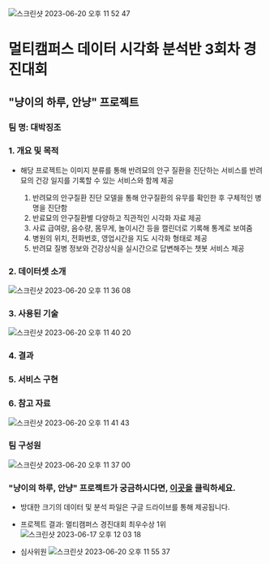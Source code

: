 ![스크린샷 2023-06-20 오후 11 52 47](https://github.com/TeamProjectSW/TeamProject/assets/109095108/c501e093-f7aa-4b8e-a006-780be8f5dfbb)

# 멀티캠퍼스 데이터 시각화 분석반 3회차 경진대회

## "냥이의 하루, 안냥" 프로젝트 
### 팀 명: 대박징조


### 1. 개요 및 목적
- 해당 프로젝트는 이미지 분류를 통해 반려묘의 안구 질환을 진단하는 서비스를 반려묘의 건강 일지를 기록할 수 있는 서비스와 함께 제공


  1. 반려묘의 안구질환 진단 모델을 통해 안구질환의 유무를 확인한 후 구체적인 병명을 진단함
  2. 반료묘의 안구질환별 다양하고 직관적인 시각화 자료 제공 
  3. 사료 급여량, 음수량, 몸무게, 놀이시간 등을 캘린더로 기록해 통계로 보여줌
  4. 병원의 위치, 전화번호, 영업시간을 지도 시각화 형태로 제공
  5. 반려묘 질병 정보와 건강상식을 실시간으로 답변해주는 챗봇 서비스 제공

  

### 2. 데이터셋 소개
![스크린샷 2023-06-20 오후 11 36 08](https://github.com/TeamProjectSW/TeamProject/assets/109095108/93894708-228c-4a5e-b1a3-41b6b175a4d4)


### 3. 사용된 기술
![스크린샷 2023-06-20 오후 11 40 20](https://github.com/TeamProjectSW/TeamProject/assets/109095108/8e03d484-d9f6-4c17-867b-d6aaa354f336)


### 4. 결과


### 5. 서비스 구현

### 6. 참고 자료
![스크린샷 2023-06-20 오후 11 41 43](https://github.com/TeamProjectSW/TeamProject/assets/109095108/0c8a8c8d-790b-4d24-bd91-ef20634b8f60)


### 팀 구성원
![스크린샷 2023-06-20 오후 11 37 00](https://github.com/TeamProjectSW/TeamProject/assets/109095108/dc8f83e1-f115-46ee-ad5d-8fbe701d40c2)



### "냥이의 하루, 안냥" 프로젝트가 궁금하시다면, [이곳을](https://www.notion.so/ecd74cb56c514e0794c71b525e49e814?pvs=4) 클릭하세요. 

- 방대한 크기의 데이터 및 분석 파일은 구글 드라이브를 통해 제공됩니다.

- 프로젝트 결과: 멀티캠퍼스 경진대회 최우수상 1위
  ![스크린샷 2023-06-17 오후 12 03 18](https://github.com/TeamProjectSW/TeamProject/assets/109095108/13db3bcf-987e-46b2-823f-b4b94c0a3d40)
  
- 심사위원
![스크린샷 2023-06-20 오후 11 55 37](https://github.com/TeamProjectSW/TeamProject/assets/109095108/c7900a0e-e758-451f-939c-75b309ef5aab)

  


